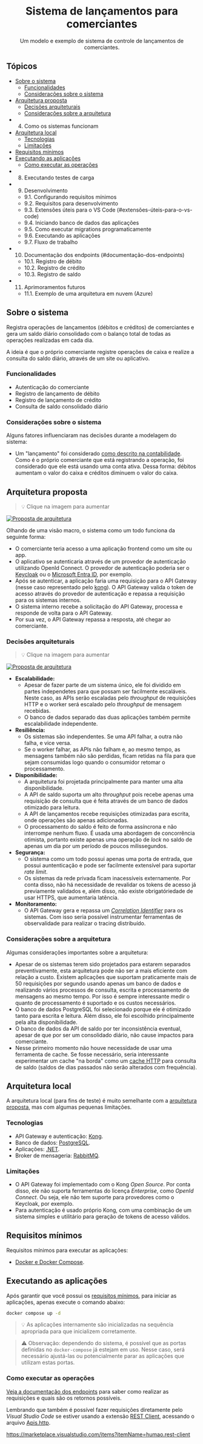 
<div align="center">
  <h1>Sistema de lançamentos para comerciantes</h1>
  <p>Um modelo e exemplo de sistema de controle de lançamentos de comerciantes.</p>
</div>

## Tópicos
- [Sobre o sistema](#sobre-o-sistema)
  - [Funcionalidades](#funcionalidades)
  - [Considerações sobre o sistema](#considerações-sobre-o-sistema)
- [Arquitetura proposta](#arquitetura-proposta)
  - [Decisões arquiteturais](#decisões-arquiteturais)
  - [Considerações sobre a arquitetura](#considerações-sobre-a-arquitetura)
- 4. Como os sistemas funcionam
- [Arquitetura local](#arquitetura-local)
  - [Tecnologias](#tecnologias)
  - [Limitações](#limitações)
- [Requisitos mínimos](#requisitos-mínimos)
- [Executando as aplicações](#executando-as-aplicações)
  - [Como executar as operações](#como-executar-as-operações)
- 8. Executando testes de carga
- 9. Desenvolvimento
  - 9.1. Configurando requisitos mínimos
  - 9.2. Requisitos para desenvolvimento
  - 9.3. Extensões úteis para o VS Code (#extensões-úteis-para-o-vs-code)
  - 9.4. Iniciando banco de dados das aplicações
  - 9.5. Como executar migrations programaticamente
  - 9.6. Executando as aplicações
  - 9.7. Fluxo de trabalho
- 10. Documentação dos endpoints (#documentação-dos-endpoints)
  - 10.1. Registro de débito
  - 10.2. Registro de crédito
  - 10.3. Registro de saldo
- 11. Aprimoramentos futuros
  - 11.1. Exemplo de uma arquitetura em nuvem (Azure)

## Sobre o sistema
Registra operações de lançamentos (débitos e créditos) de comerciantes e gera um saldo diário consolidado com o balanço total de todas as operações realizadas em cada dia.

A ideia é que o próprio comerciante registre operações de caixa e realize a consulta do saldo diário, através de um site ou aplicativo.

### Funcionalidades
- Autenticação do comerciante
- Registro de lançamento de débito
- Registro de lançamento de crédito
- Consulta de saldo consolidado diário

### Considerações sobre o sistema
Alguns fatores influenciaram nas decisões durante a modelagem do sistema:

- Um "lançamento" foi considerado [como descrito na contabilidade](https://en.wikipedia.org/wiki/Debits_and_credits). Como é o próprio comerciante que está registrando a operação, foi considerado que ele está usando uma conta ativa. Dessa forma: débitos aumentam o valor do caixa e créditos diminuem o valor do caixa.

## Arquitetura proposta
> :bulb: Clique na imagem para aumentar

<a href="./docs/pt-br/architecture.drawio.svg" target="_blank">
  <img src="./docs/pt-br/architecture.drawio.svg" alt="Proposta de arquitetura" />
</a>

Olhando de uma visão macro, o sistema como um todo funciona da seguinte forma:
- O comerciante teria acesso a uma aplicação frontend como um site ou app.
- O aplicativo se autenticaria através de um provedor de autenticação utilizando OpenId Connect. O provedor de autenticação poderia ser o [Keycloak](https://www.keycloak.org/) ou o [Microsoft Entra ID](https://www.microsoft.com/pt-br/security/business/identity-access/microsoft-entra-id), por exemplo.
- Após se autenticar, a aplicação faria uma requisição para o API Gateway (nesse caso representado pelo [kong](https://konghq.com/products/kong-gateway)). O API Gateway valida o token de acesso através do provedor de autenticação e repassa a requisição para os sistemas internos.
- O sistema interno recebe a solicitação do API Gateway, processa e responde de volta para o API Gateway.
- Por sua vez, o API Gateway repassa a resposta, até chegar ao comerciante.

### Decisões arquiteturais
> :bulb: Clique na imagem para aumentar

<a href="./docs/pt-br/architecture-overview.drawio.svg" target="_blank">
  <img src="./docs/pt-br/architecture-overview.drawio.svg" alt="Proposta de arquitetura" />
</a>

- **Escalabilidade:**
  - Apesar de fazer parte de um sistema único, ele foi dividido em partes independetes para que possam ser facilmente escaláveis. Neste caso, as APIs serão escaladas pelo _throughput_ de requisições HTTP e o worker será escalado pelo _throughput_ de mensagem recebidas.
  - O banco de dados separado das duas aplicações também permite escalabilidade independente.
- **Resiliência:**
  - Os sistemas são independentes. Se uma API falhar, a outra não falha, e vice versa.
  - Se o worker falhar, as APIs não falham e, ao mesmo tempo, as mensagens também não são perdidas, ficam retidas na fila para que sejam consumidas logo quando o consumidor retomar o processamento.
- **Disponibilidade:**
  - A arquitetura foi projetada principalmente para manter uma alta disponibilidade.
  - A API de saldo suporta um alto _throughput_ pois recebe apenas uma requisição de consulta que é feita através de um banco de dados otimizado para leitura.
  - A API de lançamentos recebe requisições otimizadas para escrita, onde operações são apenas adicionadas.
  - O processamento do saldo é feito de forma assíncrona e não interrompe nenhum fluxo. É usada uma abordagem de concorrência otimista, portanto existe apenas uma operação de _lock_ no saldo de apenas um dia por um período de poucos milissegundos.
- **Segurança:**
  - O sistema como um todo possui apenas uma porta de entrada, que possui auntenticação e pode ser facilmente extensível para suportar _rate limit_.
  - Os sistemas da rede privada ficam inacessíveis externamente. Por conta disso, não há necessidade de revalidar os tokens de acesso já previamente validados e, além disso, não existe obrigatóriedade de usar HTTPS, que aumentaria latência.
- **Monitoramento:**
  - O API Gateway gera e repassa um _[Correlation Identifier](https://microservices.io/patterns/observability/distributed-tracing.html)_ para os sistemas. Com isso seria possível instrumentar ferramentas de observalidade para realizar o tracing distribuído.

### Considerações sobre a arquitetura
Algumas considerações importantes sobre a arquitetura:
- Apesar de os sistemas terem sido projetados para estarem separados preventivamente, esta arquitetura pode não ser a mais eficiente com relação a custo. Existem aplicações que suportam praticamente mais de 50 requisições por segundo usando apenas um banco de dados e realizando vários processos de consulta, escrita e processamento de mensagens ao mesmo tempo. Por isso é sempre interessante medir o quanto de processamento é suportado e os custos necessários.
- O banco de dados PostgreSQL foi selecionado porque ele é otimizado tanto para escrita e leitura. Além disso, ele foi escolhido principalmente pela alta disponibilidade.
- O banco de dados da API de saldo por ter inconsistência eventual, apesar de que por ser um consolidado diário, não cause impactos para comerciante.
- Nesse primeiro momento não houve necessidade de usar uma ferramenta de cache. Se fosse necessário, seria interessante experimentar um cache "na borda" como um [cache HTTP](https://developer.mozilla.org/en-US/docs/Web/HTTP/Caching) para consulta de saldo (saldos de dias passados não serão alterados com frequência).

## Arquitetura local
A arquitetura local (para fins de teste) é muito semelhante com a [arquitetura proposta](#arquitetura-proposta), mas com algumas pequenas limitações.

### Tecnologias
- API Gateway e autenticação: [Kong](https://konghq.com/products/kong-gateway).
- Banco de dados: [PostgreSQL](https://www.postgresql.org/).
- Aplicações: [.NET](https://dotnet.microsoft.com/).
- Broker de mensageria: [RabbitMQ](https://www.rabbitmq.com/).

### Limitações
- O API Gateway foi implementado com o Kong _Open Source_. Por conta disso, ele não suporta ferramentas do licença _Enterprise_, como _OpenId Connect_. Ou seja, ele não tem suporte para provedores como o Keycloak, por exemplo.
- Para autenticação é usado próprio Kong, com uma combinação de um sistema simples e utilitário para geração de tokens de acesso válidos.

## Requisitos mínimos
Requisitos mínimos para executar as aplicações:

- [Docker e Docker Compose](https://www.docker.com/get-started/).

## Executando as aplicações
Após garantir que você possui os [requisitos mínimos](#requisitos-mínimos), para iniciar as aplicações, apenas execute o comando abaixo:

```sh
docker compose up -d
```

> :bulb: As aplicações internamente são inicializadas na sequência apropriada para que inicializem corretamente.

> :warning: Observação: dependendo do sistema, é possível que as portas definidas no `docker-compose` já estejam em uso. Nesse caso, será necessário ajustá-las ou potencialmente parar as aplicações que utilizam estas portas.

### Como executar as operações
[Veja a documentação dos endpoints](#documentação-dos-endpoints) para saber como realizar as requisições e quais são os retornos possíveis.

Lembrando que também é possível fazer requisições diretamente pelo _Visual Studio Code_ se estiver usando a extensão [REST Client](#extensões-úteis-para-o-vs-code), acessando o arquivo [Apis.http](./Apis.http).








https://marketplace.visualstudio.com/items?itemName=humao.rest-client
